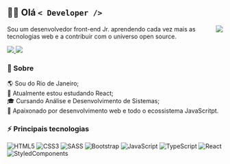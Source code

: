 ## :technologist: Olá  ```< Developer />```

<a href="https://github.com/MarlonVictor/github-readme-stats">
  <img align='right' src="https://github-readme-stats.vercel.app/api/top-langs/?username=MarlonVictor&theme=dracula">
</a>

Sou um desenvolvedor front-end Jr. aprendendo cada vez mais as tecnologias web e a contribuir com o universo open source.

<p>
  <a href="mailto:cmarlonvictor11@gmail.com">
    <img src="https://img.shields.io/badge/-cmarlonvictor11@gmail.com-c14438?style=flat-square&logo=Gmail&logoColor=white&link=mailto:cmarlonvictor11@gmail.com"/>
   </a>
  <a href="https://www.linkedin.com/in/marlon-victor-2548b51a2/">
    <img src="https://img.shields.io/badge/-blue?style=flat-square&logo=Linkedin&logoColor=white&link=https://www.linkedin.com/in/marlon-victor-2548b51a2///)"/>
   </a>
</p>

### 🧐 Sobre

:earth_americas: Sou do Rio de Janeiro;  
🌱 Atualmente estou estudando React;  
:mortar_board: Cursando Análise e Desenvolvimento de Sistemas;  
:speech_balloon: Apaixonado por desenvolvimento web e todo o ecossistema JavaScritpt.

### ⚡ Principais tecnologias

![HTML5](https://img.shields.io/badge/-HTML5-E34F26?style=flat-square&logo=html5&logoColor=white)
![CSS3](https://img.shields.io/badge/-CSS3-1572B6?style=flat-square&logo=css3)
![SASS](https://img.shields.io/badge/-SASS-DADBDF?style=flat-square&logo=sass)
![Bootstrap](https://img.shields.io/badge/-Bootstrap-563D7C?style=flat-square&logo=bootstrap)
![JavaScript](https://img.shields.io/badge/-JavaScript-000?style=flat-square&logo=javascript)
![TypeScript](https://img.shields.io/badge/-TypeScript-007ACC?style=flat-square&logo=typescript)
![React](https://img.shields.io/badge/-React-000?style=flat-square&logo=react)
![StyledComponents](https://img.shields.io/badge/-StyledComponents-3A3A3A?style=flat-square&logo=styled-components)
